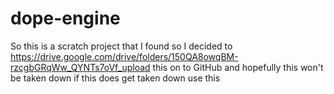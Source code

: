 # dope-engine
So this is a scratch project that I found so I decided to https://drive.google.com/drive/folders/150QA8owqBM-rzcgbGRqWw_QYNTs7oVf_upload this on to GitHub and hopefully this won't be taken down if this does get taken down use this 
